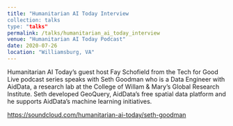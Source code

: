 ```yaml
---
title: "Humanitarian AI Today Interview
collection: talks
type: "talks"
permalink: /talks/humanitarian_ai_today_interview
venue: "Humanitarian AI Today Podcast"
date: 2020-07-26
location: "Williamsburg, VA"
---
```



Humanitarian AI Today’s guest host Fay Schofield from the Tech for Good Live podcast series speaks with Seth Goodman who is a Data Engineer with AidData, a research lab at the College of Willam & Mary’s Global Research Institute. Seth developed GeoQuery, AidData’s free spatial data platform and he supports AidData’s machine learning initiatives.

https://soundcloud.com/humanitarian-ai-today/seth-goodman